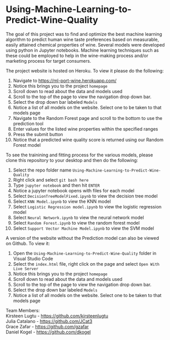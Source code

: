 # Using-Machine-Learning-to-Predict-Wine-Quality

The goal of this project was to find and optimize the best machine learning algorithm to predict human wine taste preferences based on measurable, easily attained chemical properties of wine. Several models were developed using python in Jupyter notebooks. Machine learning techniques such as these could be employed to help in the wine-making process and/or marketing process for target consumers.


The project website is hosted on Heroku. To view it please do the following:

1. Navigate to https://ml-port-wine.herokuapp.com/
1. Notice this brings you to the project ``homepage``
1. Scroll down to read about the data and models used
1. Scroll to the top of the page to view the navigation drop down bar.
1. Select the drop down bar labeled ``Models``
1. Notice a list of all models on the website. Select one to be taken to that models page
1. Navigate to the Random Forest page and scroll to the bottom to use the prediction tool
1. Enter values for the listed wine properties within the specified ranges
1. Press the submit button
1. Notice that a predicted wine quality score is returned using our Random Forest model 

To see the trainining and fitting process for the various models, please clone this repository to your desktop and then do the following:

1. Select the repo folder name ``Using-Machine-Learning-to-Predict-Wine-Quality``
1. Right click and select ``git bash here``
1. Type ``jupyter notebook`` and then hit `ENTER`
1. Notice a jupyter notebook opens with files for each model
1. Select ``DecisionTreeModelFixed.ipynb`` to view the decision tree model
1. Select ``KNN Model.ipynb`` to view the KNN model
1. Select ``Logistic Regression model.ipynb`` to view the logistic regression model
1. Select ``Neural Network.ipynb`` to view the neural network model
1. Select ``Random Forest.ipynb`` to view the random forest model
1. Select ``Support Vector Machine Model.ipynb`` to view the SVM model

A version of the website without the Prediction model can also be viewed on Github. To view it:

1. Open the ``Using-Machine-Learning-to-Predict-Wine-Quality`` folder in Visual Studio Code
1. Select the ``index.html`` file, right click on the page and select ``Open With Live Server``
1. Notice this brings you to the project ``homepage``
1. Scroll down to read about the data and models used
1. Scroll to the top of the page to view the navigation drop down bar.
1. Select the drop down bar labeled ``Models``
1. Notice a list of all models on the website. Select one to be taken to that models page

Team Members:  
Kirsteen Lugtu - https://github.com/kirsteenlugtu  
Julia Catalano - https://github.com/JCat3  
Grace Zafar - https://github.com/gzafar  
Daniel Kogel - https://github.com/dkogel  


